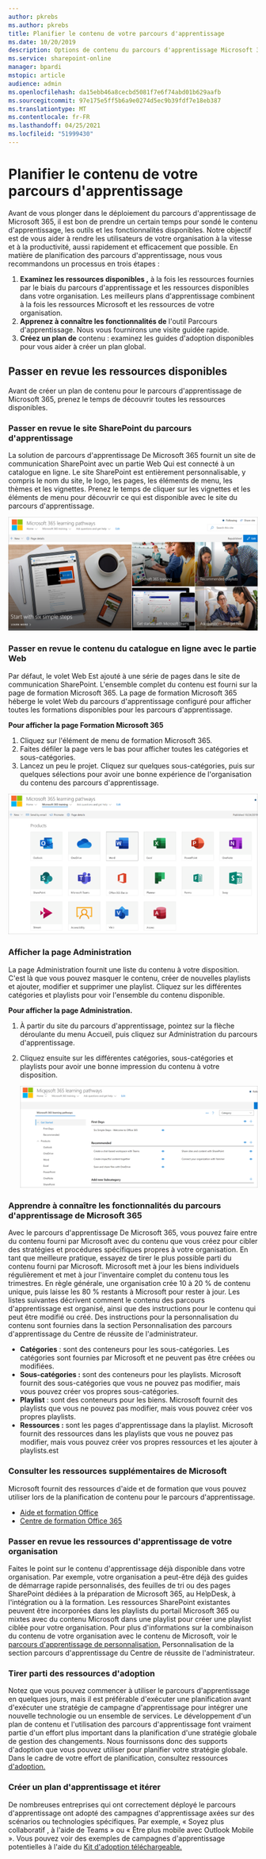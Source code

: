 ```yaml
---
author: pkrebs
ms.author: pkrebs
title: Planifier le contenu de votre parcours d'apprentissage
ms.date: 10/20/2019
description: Options de contenu du parcours d'apprentissage Microsoft 365 disponibles.
ms.service: sharepoint-online
manager: bpardi
mstopic: article
audience: admin
ms.openlocfilehash: da15ebb46a8cecbd5081f7e6f74abd01b629aafb
ms.sourcegitcommit: 97e175e5ff5b6a9e0274d5ec9b39fdf7e18eb387
ms.translationtype: MT
ms.contentlocale: fr-FR
ms.lasthandoff: 04/25/2021
ms.locfileid: "51999430"
---
```

# <a name="plan-your-learning-pathways-content"></a>Planifier le contenu de votre parcours d'apprentissage
Avant de vous plonger dans le déploiement du parcours d'apprentissage de Microsoft 365, il est bon de prendre un certain temps pour sondé le contenu d'apprentissage, les outils et les fonctionnalités disponibles. Notre objectif est de vous aider à rendre les utilisateurs de votre organisation à la vitesse et à la productivité, aussi rapidement et efficacement que possible. En matière de planification des parcours d'apprentissage, nous vous recommandons un processus en trois étapes :

1. **Examinez les ressources disponibles ,** à la fois les ressources fournies par le biais du parcours d'apprentissage et les ressources disponibles dans votre organisation. Les meilleurs plans d'apprentissage combinent à la fois les ressources Microsoft et les ressources de votre organisation.
2. **Apprenez à connaître les fonctionnalités de** l'outil Parcours d'apprentissage. Nous vous fournirons une visite guidée rapide. 
3. **Créez un plan de** contenu : examinez les guides d'adoption disponibles pour vous aider à créer un plan global.

## <a name="review-the-available-resources"></a>Passer en revue les ressources disponibles
Avant de créer un plan de contenu pour le parcours d'apprentissage de Microsoft 365, prenez le temps de découvrir toutes les ressources disponibles.  

### <a name="review-the-learning-pathways-sharepoint-site"></a>Passer en revue le site SharePoint du parcours d'apprentissage
La solution de parcours d'apprentissage De Microsoft 365 fournit un site de communication SharePoint avec un partie Web Qui est connecté à un catalogue en ligne. Le site SharePoint est entièrement personnalisable, y compris le nom du site, le logo, les pages, les éléments de menu, les thèmes et les vignettes. Prenez le temps de cliquer sur les vignettes et les éléments de menu pour découvrir ce qui est disponible avec le site du parcours d'apprentissage.

![Photos parcours d'apprentissage utilisés.](media/cg-introducing.png)

### <a name="review-the-content-from-the-online-catalog-with-the-web-part"></a>Passer en revue le contenu du catalogue en ligne avec le partie Web
Par défaut, le volet Web Est ajouté à une série de pages dans le site de communication SharePoint. L'ensemble complet du contenu est fourni sur la page de formation Microsoft 365. La page de formation Microsoft 365 héberge le volet Web du parcours d'apprentissage configuré pour afficher toutes les formations disponibles pour les parcours d'apprentissage. 

**Pour afficher la page Formation Microsoft 365**
1. Cliquez sur l'élément de menu de formation Microsoft 365. 
1. Faites défiler la page vers le bas pour afficher toutes les catégories et sous-catégories.
2. Lancez un peu le projet. Cliquez sur quelques sous-catégories, puis sur quelques sélections pour avoir une bonne expérience de l'organisation du contenu des parcours d'apprentissage. 

![La fenêtre affiche les icônes des catégories de parcours d'apprentissage.](media/cg-adminsuccesscenterplan_01.png)

### <a name="view-the-administration-page"></a>Afficher la page Administration
La page Administration fournit une liste du contenu à votre disposition. C'est là que vous pouvez masquer le contenu, créer de nouvelles playlists et ajouter, modifier et supprimer une playlist. Cliquez sur les différentes catégories et playlists pour voir l'ensemble du contenu disponible. 

**Pour afficher la page Administration.**
1. À partir du site du parcours d'apprentissage, pointez sur la flèche déroulante du menu Accueil, puis cliquez sur Administration du parcours d'apprentissage.  
2. Cliquez ensuite sur les différentes catégories, sous-catégories et playlists pour avoir une bonne impression du contenu à votre disposition. 

   ![Exemple de fenêtre d'options de parcours.](media/cg-adminsuccesscenterplan_02.png)

### <a name="get-to-know-the-capabilities-of-microsoft-365-learning-pathways"></a>Apprendre à connaître les fonctionnalités du parcours d'apprentissage de Microsoft 365
Avec le parcours d'apprentissage De Microsoft 365, vous pouvez faire entre du contenu fourni par Microsoft avec du contenu que vous créez pour cibler des stratégies et procédures spécifiques propres à votre organisation. En tant que meilleure pratique, essayez de tirer le plus possible parti du contenu fourni par Microsoft. Microsoft met à jour les biens individuels régulièrement et met à jour l'inventaire complet du contenu tous les trimestres. En règle générale, une organisation crée 10 à 20 % de contenu unique, puis laisse les 80 % restants à Microsoft pour rester à jour. Les listes suivantes décrivent comment le contenu des parcours d'apprentissage est organisé, ainsi que des instructions pour le contenu qui peut être modifié ou créé. Des instructions pour la personnalisation du contenu sont fournies dans la section Personnalisation des parcours d'apprentissage du Centre de réussite de l'administrateur.

- **Catégories** : sont des conteneurs pour les sous-catégories. Les catégories sont fournies par Microsoft et ne peuvent pas être créées ou modifiées.
- **Sous-catégories :** sont des conteneurs pour les playlists. Microsoft fournit des sous-catégories que vous ne pouvez pas modifier, mais vous pouvez créer vos propres sous-catégories. 
- **Playlist** : sont des conteneurs pour les biens. Microsoft fournit des playlists que vous ne pouvez pas modifier, mais vous pouvez créer vos propres playlists.  
- **Ressources :** sont les pages d'apprentissage dans la playlist. Microsoft fournit des ressources dans les playlists que vous ne pouvez pas modifier, mais vous pouvez créer vos propres ressources et les ajouter à playlists.est

### <a name="review-additional-resources-from-microsoft"></a>Consulter les ressources supplémentaires de Microsoft
Microsoft fournit des ressources d'aide et de formation que vous pouvez utiliser lors de la planification de contenu pour le parcours d'apprentissage.  

-  [Aide et formation Office](https://support.office.com)
-  [Centre de formation Office 365](https://support.office.com/office-training-center)

### <a name="review-the-learning-resources-in-your-organization"></a>Passer en revue les ressources d'apprentissage de votre organisation
Faites le point sur le contenu d'apprentissage déjà disponible dans votre organisation.
Par exemple, votre organisation a peut-être déjà des guides de démarrage rapide personnalisés, des feuilles de tri ou des pages SharePoint dédiées à la préparation de Microsoft 365, au HelpDesk, à l'intégration ou à la formation. Les ressources SharePoint existantes peuvent être incorporées dans les playlists du portail Microsoft 365 ou mixtes avec du contenu Microsoft dans une playlist pour créer une playlist ciblée pour votre organisation. Pour plus d'informations sur la combinaison du contenu de votre organisation avec le contenu de Microsoft, voir le [parcours d'apprentissage de personnalisation.](custom_overview.md) Personnalisation de la section parcours d'apprentissage du Centre de réussite de l'administrateur.

### <a name="leverage-the-adoption-resources"></a>Tirer parti des ressources d'adoption
Notez que vous pouvez commencer à utiliser le parcours d'apprentissage en quelques jours, mais il est préférable d'exécuter une planification avant d'exécuter une stratégie de campagne d'apprentissage pour intégrer une nouvelle technologie ou un ensemble de services. Le développement d'un plan de contenu et l'utilisation des parcours d'apprentissage font vraiment partie d'un effort plus important dans la planification d'une stratégie globale de gestion des changements. Nous fournissons donc des supports d'adoption que vous pouvez utiliser pour planifier votre stratégie globale. Dans le cadre de votre effort de planification, consultez ressources [d'adoption.](https://resources.techcommunity.microsoft.com/adoption/)

### <a name="build-a-learning-plan-and-iterate"></a>Créer un plan d'apprentissage et itérer 
De nombreuses entreprises qui ont correctement déployé le parcours d'apprentissage ont adopté des campagnes d'apprentissage axées sur des scénarios ou technologies spécifiques. Par exemple, « Soyez plus collaboratif , à l'aide de Teams » ou « Être plus mobile avec Outlook Mobile ». Vous pouvez voir des exemples de campagnes d'apprentissage potentielles à l'aide du [Kit d'adoption téléchargeable.](https://teamworktools.azurewebsites.net/m365lp/m365lpadoptionkit.zip)


 
